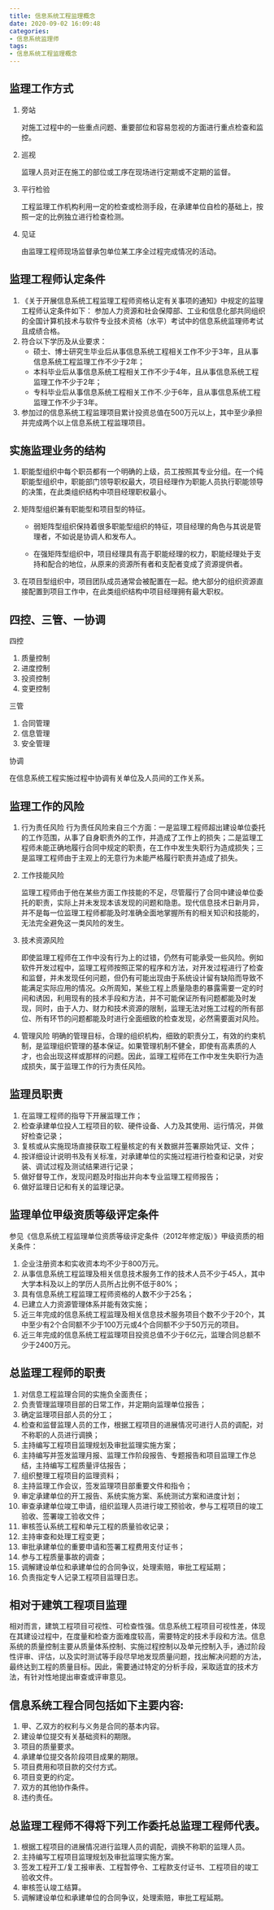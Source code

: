 ```yaml
---
title: 信息系统工程监理概念
date: 2020-09-02 16:09:48
categories: 
- 信息系统监理师
tags:
- 信息系统工程监理概念
---
```


## 监理工作方式

1. 旁站

   对施工过程中的一些重点问题、重要部位和容易忽视的方面进行重点检查和监控。

2. 巡视

   监理人员对正在施工的部位或工序在现场进行定期或不定期的监督。

3. 平行检验

   工程监理工作机构利用一定的检查或检测手段，在承建单位自检的基础上，按照一定的比例独立进行检查检测。

4. 见证

   由监理工程师现场监督承包单位某工序全过程完成情况的活动。

## 监理工程师认定条件

1. 《关于开展信息系统工程监理工程师资格认定有关事项的通知》中规定的监理工程师认定条件如下：
   参加人力资源和社会保障部、工业和信息化部共同组织的全国计算机技术与软件专业技术资格（水平）考试中的信息系统监理师考试且成绩合格。
2. 符合以下学历及从业要求：
   - 硕士、博士研究生毕业后从事信息系统工程相关工作不少于3年，且从事信息系统工程监理工作不少于2年；
   - 本科毕业后从事信息系统工程相关工作不少于4年，且从事信息系统工程监理工作不少于2年；
   - 专科毕业后从事信息系统工程相关工作不.少于6年，且从事信息系统工程监理工作不少于3年。
3. 参加过的信息系统工程监理项目累计投资总值在500万元以上，其中至少承担并完成两个以上信息系统工程监理项目。

## 实施监理业务的结构

1. 职能型组织中每个职员都有一个明确的上级，员工按照其专业分组。在一个纯职能型组织中，职能部门领导职权最大，项目经理作为职能人员执行职能领导的决策，在此类组织结构中项目经理职权最小。

2. 矩阵型组织兼有职能型和项目型的特征。

   - 弱矩阵型组织保持着很多职能型组织的特征，项目经理的角色与其说是管理者，不如说是协调人和发布人。

   - 在强矩阵型组织中，项目经理具有高于职能经理的权力，职能经理处于支持和配合的地位，从原来的资源所有者和支配者变成了资源提供者。

3. 在项目型组织中，项目团队成员通常会被配置在一起。绝大部分的组织资源直接配置到项目工作中，在此类组织结构中项目经理拥有最大职权。

## 四控、三管、一协调

四控

1. 质量控制
2. 进度控制
3. 投资控制
4. 变更控制

三管

1. 合同管理
2. 信息管理
3. 安全管理

协调

在信息系统工程实施过程中协调有关单位及人员间的工作关系。

## 监理工作的风险

1. 行为责任风险
   行为责任风险来自三个方面：一是监理工程师超出建设单位委托的工作范围，从事了自身职责外的工作，并造成了工作上的损失；二是监理工程师未能正确地履行合同中规定的职责，在工作中发生失职行为造成损失；三是监理工程师由于主观上的无意行为未能严格履行职责并造成了损失。

2. 工作技能风险

   监理工程师由于他在某些方面工作技能的不足，尽管履行了合同中建设单位委托的职责，实际上并未发现本该发现的问题和隐患。现代信息技术日新月异，并不是每一位监理工程师都能及时准确全面地掌握所有的相关知识和技能的，无法完全避免这一类风险的发生。

3. 技术资源风险

   即使监理工程师在工作中没有行为上的过错，仍然有可能承受一些风险。例如软件开发过程中，监理工程师按照正常的程序和方法，对开发过程进行了检查和监督，并未发现任何问题，但仍有可能出现由于系统设计留有缺陷而导致不能满足实际应用的情况。众所周知，某些工程上质量隐患的暴露需要一定的时间和诱因，利用现有的技术手段和方法，并不可能保证所有问题都能及时发现，同时，由于人力、财力和技术资源的限制，监理无法对施工过程的所有部位、所有环节的问题都能及时进行全面细致的检查发现，必然需要面对风险。

4. 管理风险
   明确的管理目标，合理的组织机构，细致的职责分工，有效的约束机制，是监理组织管理的基本保证。如果管理机制不健全，即使有高素质的人才，也会出现这样或那样的问题。因此，监理工程师在工作中发生失职行为造成损失，属于监理工作的行为责任风险。

## 监理员职责

1. 在监理工程师的指导下开展监理工作；
2. 检查承建单位投人工程项目的软、硬件设备、人力及其使用、运行情况，并做好检查记录；
3. 复核或从实施现场直接获取工程量核定的有关数据并签署原始凭证、文件；
4. 按详细设计说明书及有关标准，对承建单位的实施过程进行检查和记录，对安装、调试过程及测试结果进行记录；
5. 做好督导工作，发现问题及时指出并向本专业监理工程师报告；
6. 做好监理日记和有关的监理记录。

## 监理单位甲级资质等级评定条件

参见《信息系统工程监理单位资质等级评定条件（2012年修定版）》甲级资质的相关条件：

1. 企业注册资本和实收资本均不少于800万元。
2. 从事信息系统工程监理及相关信息技术服务工作的技术人员不少于45人，其中大学本科及以上的学历人员所占比例不低于80%；
3. 具有信息系统工程监理工程师资格的人数不少于25名；
4. 已建立人力资源管理体系并能有效实施；
5. 近三年完成的信息系统工程监理及相关信息技术服务项目个数不少于20个，其中至少有2个合同额不少于100万元或4个合同额不少于50万元的项目。
6. 近三年完成的信息系统工程监理项目投资总值不少于6亿元，监理合同总额不少于2400万元。

## 总监理工程师的职责

1. 对信息工程监理合同的实施负全面责任；
2. 负责管理监理项目部的日常工作，并定期向监理单位报告；
3. 确定监理项目部人员的分工；
4. 检查和监督监理人员的工作，根据工程项目的进展情况可进行人员的调配，对不称职的人员进行调换；
5. 主持编写工程项目监理规划及审批监理实施方案；
6. 主持编写并签发监理月报、监理工作阶段报告、专题报告和项目监理工作总结，主持编写工程质量评估报告；
7. 组织整理工程项目的监理资料；
8. 主持监理工作会议，签发监理项目部重要文件和指令；
9. 审定承建单位的开工报告、系统实施方案、系统测试方案和进度计划；
10. 审查承建单位竣工申请，组织监理人员进行竣工预验收，参与工程项目的竣工验收、签署竣工验收文件；
11. 审核签认系统工程和单元工程的质量验收记录；
12. 主持审查和处理工程变更；
13. 审批承建单位的重要申请和签署工程费用支付证书；
14. 参与工程质量事故的调查；
15. 调解建设单位和承建单位的合同争议，处理索赔，审批工程延期；
16. 负责指定专人记录工程项目监理日志。

## 相对于建筑工程项目监理

相对而言，建筑工程项目可视性、可检查性强。信息系统工程项目可视性差，体现在其建设过程中，在度量和检查方面难度较高，需要特定的技术手段和方法。信息系统的质量控制主要从质量体系控制、实施过程控制以及单元控制入手，通过阶段性评审、评估，以及实时测试等手段尽早地发现质量问题，找出解决问题的方法，最终达到工程的质量目标。因此，需要通过特定的分析手段，采取适宜的技术方法，有针对性地提出审查或评审意见。


## 信息系统工程合同包括如下主要内容:

1. 甲、乙双方的权利与义务是合同的基本内容。
2. 建设单位提交有关基础资料的期限。
3. 项目的质量要求。
4. 承建单位提交各阶段项目成果的期限。
5. 项目费用和项目款的交付方式。
6. 项目变更的约定。
7. 双方的其他协作条件。
8. 违约责任。

## 总监理工程师不得将下列工作委托总监理工程师代表。

1. 根据工程项目的进展情况进行监理人员的调配，调换不称职的监理人员。
2. 主持编写工程项目监理规划及审批监理实施方案。
3. 签发工程开工/复工报审表、工程暂停令、工程款支付证书、工程项目的竣工验收文件。
4. 审核签认竣工结算。
5. 调解建设单位和承建单位的合同争议，处理索赔，审批工程延期。

